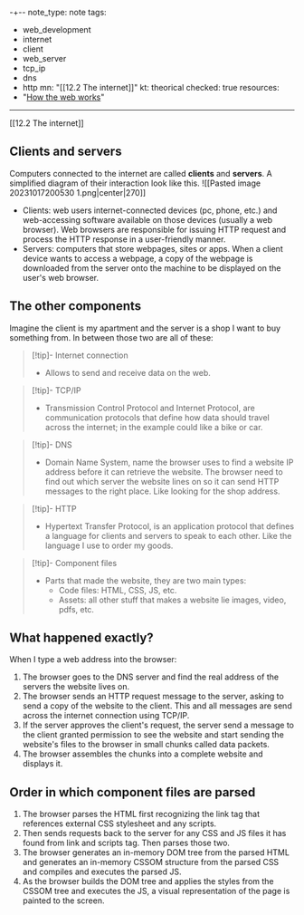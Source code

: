 -+--
note_type: note
tags:
  - web_development
  - internet
  - client
  - web_server
  - tcp_ip
  - dns
  - http
mn: "[[12.2 The internet]]"
kt: theorical
checked: true
resources:
  - "[How the web works](https://developer.mozilla.org/en-US/docs/Learn/Getting_started_with_the_web/How_the_Web_works#clients_and_servers)"
---
[[12.2 The internet]]
## Clients and servers
Computers connected to the internet are called **clients** and **servers**. A simplified diagram of their interaction look like this.
![[Pasted image 20231017200530 1.png|center|270]]
- Clients: web users internet-connected devices (pc, phone, etc.) and web-accessing software available on those devices (usually a web browser). Web browsers are responsible for issuing HTTP request and process the HTTP response in a user-friendly manner. 
- Servers: computers that store webpages, sites or apps. When a client device wants to access a webpage, a copy of the webpage is downloaded from the server onto the machine to be displayed on the user's web browser. 
## The other components
Imagine the client is my apartment and the server is a shop I want to buy something from. In between those two are all of these:

>[!tip]- Internet connection
>- Allows to send and receive data on the web.

>[!tip]- TCP/IP
>- Transmission Control Protocol and Internet Protocol, are communication protocols that define how data should travel across the internet; in the example could like a bike or car. 

>[!tip]- DNS 
>- Domain Name System, name the browser uses to find a website IP address before it can retrieve the website. The browser need to find out which server the website lines on so it can send HTTP messages to the right place. Like looking for the shop address.

>[!tip]- HTTP 
>- Hypertext Transfer Protocol, is an application protocol that defines a language for clients and servers to speak to each other. Like the language I use to order my goods.

>[!tip]- Component files 
>- Parts that made the website, they are two main types:
>	- Code files: HTML, CSS, JS, etc.
>	- Assets: all other stuff that makes a website lie images, video, pdfs, etc. 
## What happened exactly?
When I type a web address into the browser:
1. The browser goes to the DNS server and find the real address of the servers the website lives on.
2. The browser sends an HTTP request message to the server, asking to send a copy of the website to the client. This and all messages are send across the internet connection using TCP/IP.
3. If the server approves the client's request, the server send a message to the client granted permission to see the website and start sending the website's files to the browser in small chunks called data packets. 
4. The browser assembles the chunks into a complete website and displays it. 
## Order in which component files are parsed
1. The browser parses the HTML first recognizing the link tag that references external CSS stylesheet and any scripts.
2. Then sends requests back to the server for any CSS and JS files it has found from link and scripts tag. Then parses those two.
3. The browser generates an in-memory DOM tree from the parsed HTML and generates an in-memory CSSOM structure from the parsed CSS and compiles and executes the parsed JS.
4. As the browser builds the DOM tree and applies the styles from the CSSOM tree and executes the JS, a visual representation of the page is painted to the screen. 
